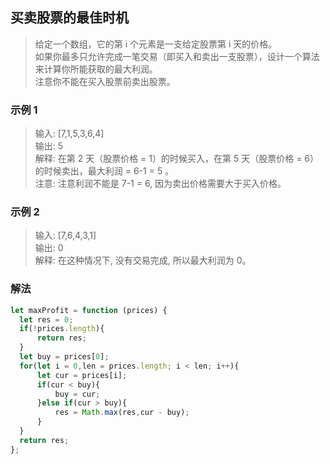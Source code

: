 
## 买卖股票的最佳时机
> 给定一个数组，它的第 i 个元素是一支给定股票第 i 天的价格。  
> 如果你最多只允许完成一笔交易（即买入和卖出一支股票），设计一个算法来计算你所能获取的最大利润。   
> 注意你不能在买入股票前卖出股票。

### 示例 1
> 输入: [7,1,5,3,6,4]     
> 输出: 5     
> 解释: 在第 2 天（股票价格 = 1）的时候买入，在第 5 天（股票价格 = 6）的时候卖出，最大利润 = 6-1 = 5 。  
> 注意: 注意利润不能是 7-1 = 6, 因为卖出价格需要大于买入价格。

### 示例 2
> 输入: [7,6,4,3,1]       
> 输出: 0     
> 解释: 在这种情况下, 没有交易完成, 所以最大利润为 0。      


### 解法
```javascript 1.8
let maxProfit = function (prices) {
  let res = 0;
  if(!prices.length){
      return res;
  }
  let buy = prices[0];
  for(let i = 0,len = prices.length; i < len; i++){
      let cur = prices[i];
      if(cur < buy){
          buy = cur;
      }else if(cur > buy){
          res = Math.max(res,cur - buy);
      }
  }
  return res;
};
```

